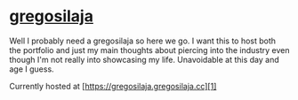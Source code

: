 # [gregosilaja][1]

Well I probably need a gregosilaja so here we go. I want this to host both
the portfolio and just my main thoughts about piercing into the industry
even though I'm not really into showcasing my life. Unavoidable at this
day and age I guess.

Currently hosted at [https://gregosilaja.gregosilaja.cc][1]

[1]: https://gregosilaja.gregosilaja.cc
